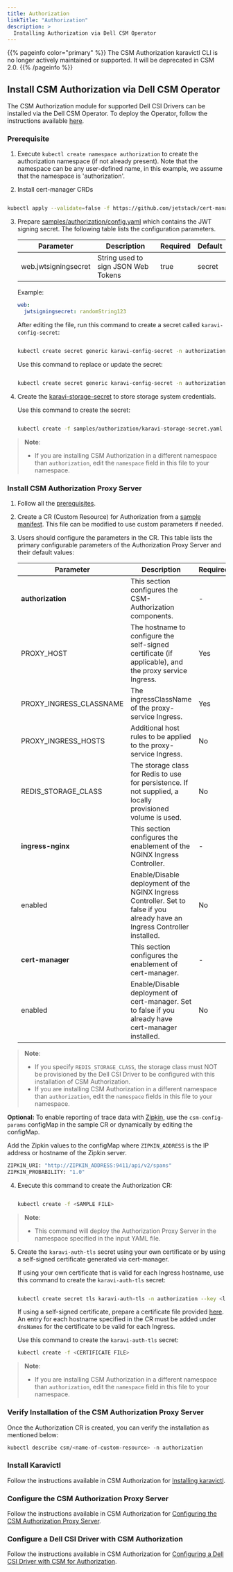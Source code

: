 ```yaml
---
title: Authorization
linkTitle: "Authorization"
description: >
  Installing Authorization via Dell CSM Operator
---
```


{{% pageinfo color="primary" %}}
The CSM Authorization karavictl CLI is no longer actively maintained or supported. It will be deprecated in CSM 2.0.
{{% /pageinfo %}}

## Install CSM Authorization via Dell CSM Operator

The CSM Authorization module for supported Dell CSI Drivers can be installed via the Dell CSM Operator.
To deploy the Operator, follow the instructions available [here](../../#installation).

### Prerequisite

1. Execute `kubectl create namespace authorization` to create the authorization namespace (if not already present). Note that the namespace can be any user-defined name, in this example, we assume that the namespace is 'authorization'. 

2. Install cert-manager CRDs 
```bash

kubectl apply --validate=false -f https://github.com/jetstack/cert-manager/releases/download/v1.11.0/cert-manager.crds.yaml
```

3. Prepare [samples/authorization/config.yaml](https://github.com/dell/csm-operator/blob/main/samples/authorization/config.yaml) which contains the JWT signing secret. The following table lists the configuration parameters.

    | Parameter | Description                                                  | Required | Default |
    | --------- | ------------------------------------------------------------ | -------- | ------- |
    | web.jwtsigningsecret  | String used to sign JSON Web Tokens                       | true     | secret       |.

    Example:

    ```yaml
    web:
      jwtsigningsecret: randomString123
    ```

    After editing the file, run this command to create a secret called `karavi-config-secret`:
    
    ```bash

    kubectl create secret generic karavi-config-secret -n authorization --from-file=config.yaml=samples/authorization/config.yaml
    ```

    Use this command to replace or update the secret:

    ```bash
    
    kubectl create secret generic karavi-config-secret -n authorization --from-file=config.yaml=samples/authorization/config.yaml -o yaml --dry-run=client | kubectl replace -f -
    ```

4. Create the [karavi-storage-secret](https://github.com/dell/csm-operator/blob/main/samples/authorization/karavi-storage-secret.yaml) to store storage system credentials.

    Use this command to create the secret:

    ```bash

    kubectl create -f samples/authorization/karavi-storage-secret.yaml
    ```

>__Note__:  
> - If you are installing CSM Authorization in a different namespace than `authorization`, edit the `namespace` field in this file to your namespace.

### Install CSM Authorization Proxy Server

1. Follow all the [prerequisites](#prerequisite).

2. Create a CR (Custom Resource) for Authorization from a [sample manifest](https://github.com/dell/csm-operator/tree/main/samples/authorization). This file can be modified to use custom parameters if needed.

3. Users should configure the parameters in the CR. This table lists the primary configurable parameters of the Authorization Proxy Server and their default values:

   | Parameter | Description | Required | Default |
   | --------- | ----------- | -------- |-------- |
   | **authorization** | This section configures the CSM-Authorization components. | - | - |
   | PROXY_HOST | The hostname to configure the self-signed certificate (if applicable), and the proxy service Ingress. | Yes | csm-authorization.com |
   | PROXY_INGRESS_CLASSNAME | The ingressClassName of the proxy-service Ingress. | Yes | nginx |
   | PROXY_INGRESS_HOSTS | Additional host rules to be applied to the proxy-service Ingress.  | No | authorization-ingress-nginx-controller.authorization.svc.cluster.local |
   | REDIS_STORAGE_CLASS | The storage class for Redis to use for persistence. If not supplied, a locally provisioned volume is used. | No | - |
   | **ingress-nginx** | This section configures the enablement of the NGINX Ingress Controller. | - | - |
   | enabled | Enable/Disable deployment of the NGINX Ingress Controller. Set to false if you already have an Ingress Controller installed. | No | true |
   | **cert-manager** | This section configures the enablement of cert-manager. | - | - |
   | enabled | Enable/Disable deployment of cert-manager. Set to false if you already have cert-manager installed. | No | true |

>__Note__:  
> - If you specify `REDIS_STORAGE_CLASS`, the storage class must NOT be provisioned by the Dell CSI Driver to be configured with this installation of CSM Authorization. 
> - If you are installing CSM Authorization in a different namespace than `authorization`, edit the `namespace` fields in this file to your namespace.

**Optional:**
To enable reporting of trace data with [Zipkin](https://zipkin.io/), use the `csm-config-params` configMap in the sample CR or dynamically by editing the configMap.

  Add the Zipkin values to the configMap where `ZIPKIN_ADDRESS` is the IP address or hostname of the Zipkin server.
  ```bash
  ZIPKIN_URI: "http://ZIPKIN_ADDRESS:9411/api/v2/spans"
  ZIPKIN_PROBABILITY: "1.0"
  ```

4. Execute this command to create the Authorization CR:

    ```bash
    
    kubectl create -f <SAMPLE FILE>
    ```

  >__Note__:  
  > - This command will deploy the Authorization Proxy Server in the namespace specified in the input YAML file.

5. Create the `karavi-auth-tls` secret using your own certificate or by using a self-signed certificate generated via cert-manager. 

    If using your own certificate that is valid for each Ingress hostname, use this command to create the `karavi-auth-tls` secret:

    ```bash

    kubectl create secret tls karavi-auth-tls -n authorization --key <location-of-private-key-file> --cert <location-of-certificate-file>
    ```

    If using a self-signed certificate, prepare a certificate file provided [here](https://github.com/dell/csm-operator/tree/main/samples/authorization). An entry for each hostname specified in the CR must be added under `dnsNames` for the certificate to be valid for each Ingress. 

    Use this command to create the `karavi-auth-tls` secret:

    ```bash
    kubectl create -f <CERTIFICATE FILE>
    ```

>__Note__:  
> - If you are installing CSM Authorization in a different namespace than `authorization`, edit the `namespace` field in this file to your namespace.

### Verify Installation of the CSM Authorization Proxy Server
Once the Authorization CR is created, you can verify the installation as mentioned below:

  ```bash
  kubectl describe csm/<name-of-custom-resource> -n authorization
  ```

### Install Karavictl

Follow the instructions available in CSM Authorization for [Installing karavictl](../../../helm/modules/installation/authorization/#install-karavictl).

### Configure the CSM Authorization Proxy Server

Follow the instructions available in CSM Authorization for [Configuring the CSM Authorization Proxy Server](../../../helm/modules/installation/authorization/#configuring-the-csm-authorization-proxy-server).

### Configure a Dell CSI Driver with CSM Authorization

Follow the instructions available in CSM Authorization for [Configuring a Dell CSI Driver with CSM for Authorization](../../../helm/modules/installation/authorization/#configuring-a-dell-csi-driver-with-csm-for-authorization).
